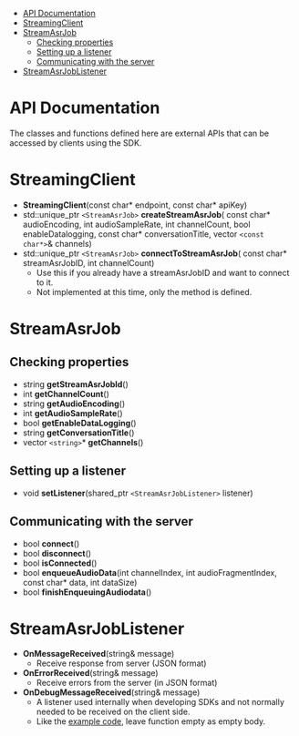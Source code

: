 - [API Documentation](#api-documentation)
- [StreamingClient](#streamingclient)
- [StreamAsrJob](#streamasrjob)
  - [Checking properties](#checking-properties)
  - [Setting up a listener](#setting-up-a-listener)
  - [Communicating with the server](#communicating-with-the-server)
- [StreamAsrJobListener](#streamasrjoblistener)

# API Documentation

The classes and functions defined here are external APIs that can be accessed by clients using the SDK.

# StreamingClient

- **StreamingClient**(const char* endpoint, const char* apiKey)
- std::unique_ptr `<StreamAsrJob>` **createStreamAsrJob**(
  const char* audioEncoding, int audioSampleRate, int channelCount,
  bool enableDatalogging, const char* conversationTitle, vector `<const char*>`& channels)
- std::unique_ptr `<StreamAsrJob>` **connectToStreamAsrJob**(
  const char* streamAsrJobID, int channelCount)
  - Use this if you already have a streamAsrJobID and want to connect to it.
  - Not implemented at this time, only the method is defined.

# StreamAsrJob

## Checking properties

- string **getStreamAsrJobId**()
- int **getChannelCount**()
- string **getAudioEncoding**()
- int **getAudioSampleRate**()
- bool **getEnableDataLogging**()
- string **getConversationTitle**()
- vector `<string>`* **getChannels**()

## Setting up a listener

- void **setListener**(shared_ptr `<StreamAsrJobListener>` listener)

## Communicating with the server

- bool **connect**()
- bool **disconnect**()
- bool **isConnected**()
- bool **enqueueAudioData**(int channelIndex, int audioFragmentIndex, const char* data, int dataSize)
- bool **finishEnqueuingAudiodata**()

# StreamAsrJobListener

- **OnMessageReceived**(string& message)
  - Receive response from server (JSON format)
- **OnErrorReceived**(string& message)
  - Receive errors from the server (in JSON format)
- **OnDebugMessageReceived**(string& message)
  - A listener used internally when developing SDKs and not normally needed to be received on the client side.
  - Like the [example code](../../src/poetics_example/main.cpp), leave function empty as empty body.

<br/>
